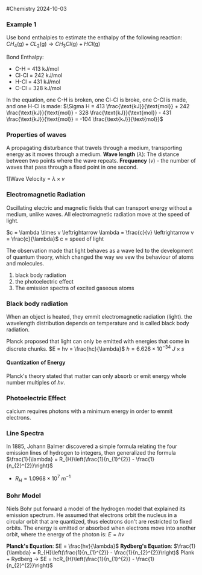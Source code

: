 #Chemistry 2024-10-03

### Example 1
Use bond enthalpies to estimate the enthalpy of the following reaction:
$CH_{4}(\text{g}) + CL_{2}(\text{g}) \rightarrow CH_{3}Cl(\text{g}) + HCl(\text{g})$

Bond Enthalpy:
- C-H = 413 kJ/mol
- Cl-Cl = 242 kJ/mol
- H-Cl = 431 kJ/mol
- C-Cl = 328 kJ/mol

In the equation, one C-H is broken, one Cl-Cl is broke, one C-Cl is made, and one H-Cl is made:
$\Sigma H = 413 \frac{\text{kJ}}{\text{mol}} + 242 \frac{\text{kJ}}{\text{mol}} - 328 \frac{\text{kJ}}{\text{mol}} - 431 \frac{\text{kJ}}{\text{mol}} = -104  \frac{\text{kJ}}{\text{mol}}$

### Properties of waves
A propagating disturbance that travels through a medium, transporting energy as it moves through a medium.
**Wave length** ($\lambda$): The distance between two points where the wave repeats.
**Frequency** ($v$) - the number of waves that pass through a fixed point in one second.

1)Wave Velocity = $\lambda \times v$

### Electromagnetic Radiation
Oscillating electric  and magnetic fields that can transport energy without a medium, unlike waves.
All electromagnetic radiation move at the speed of light.

$c = \lambda \times v \leftrightarrow \lambda = \frac{c}{v} \leftrightarrow v = \frac{c}{\lambda}$
c = speed of light

The observation made that light behaves as a wave led to the development of quantum theory, which changed the way we vew the behaviour of atoms and molecules.

1) black body radiation
2) the photoelectric effect
3) The emission spectra of excited gaseous atoms

### Black body radiation
When an object is heated, they emmit electromagnetic radiation (light). the wavelength distribution depends on temperature and is called black body radiation.

Planck proposed that light can only be emitted with energies that come in discrete chunks.
$E = hv = \frac{hc}{\lambda}$
$h = 6.626\times10^{-34}\ J \times s$
#### Quantization of Energy
Planck's theory stated that matter can only absorb or emit energy whole number multiples of $hv$.

### Photoelectric Effect
calcium requires photons with a minimum energy in order to emmit electrons.

### Line Spectra
In 1885, Johann Balmer discovered a simple formula relating the four emission lines of hydrogen to integers, then generalized the formula
$\frac{1}{\lambda} = R_{H}\left(\frac{1}{n_{1}^{2}} - \frac{1}{n_{2}^{2}}\right)$
- $R_{H} = 1.0968\times10^{7}\ m^{-1}$

### Bohr Model
Niels Bohr put forward a model of the hydrogen model that explained its emission spectrum.
He assumed that electrons orbit the nucleus in a circular orbit that are quantized, thus electrons don't are restricted to fixed orbits.
The energy is emitted or absorbed when electrons move into another orbit, where the energy of the photon is:
$E = hv$

**Planck's Equation**: $E = \frac{hv}{\lambda}$
**Rydberg's Equation**: $\frac{1}{\lambda} = R_{H}\left(\frac{1}{n_{1}^{2}} - \frac{1}{n_{2}^{2}}\right)$
Plank + Rydberg -> $E = hcR_{H}\left(\frac{1}{n_{1}^{2}} - \frac{1}{n_{2}^{2}}\right)$
